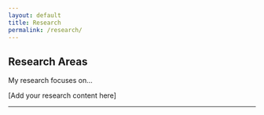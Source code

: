 ```yaml
---
layout: default
title: Research
permalink: /research/
---
```


## Research Areas

My research focuses on...

[Add your research content here]

---
